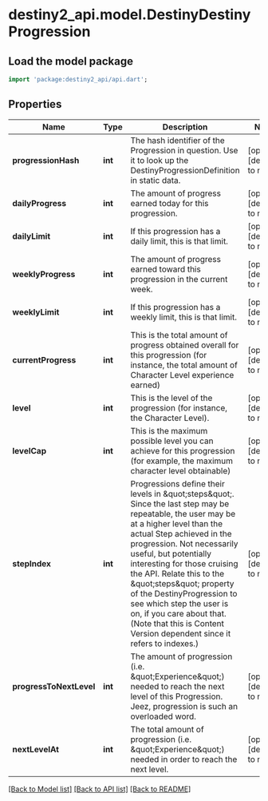 # destiny2_api.model.DestinyDestinyProgression

## Load the model package
```dart
import 'package:destiny2_api/api.dart';
```

## Properties
Name | Type | Description | Notes
------------ | ------------- | ------------- | -------------
**progressionHash** | **int** | The hash identifier of the Progression in question. Use it to look up the DestinyProgressionDefinition in static data. | [optional] [default to null]
**dailyProgress** | **int** | The amount of progress earned today for this progression. | [optional] [default to null]
**dailyLimit** | **int** | If this progression has a daily limit, this is that limit. | [optional] [default to null]
**weeklyProgress** | **int** | The amount of progress earned toward this progression in the current week. | [optional] [default to null]
**weeklyLimit** | **int** | If this progression has a weekly limit, this is that limit. | [optional] [default to null]
**currentProgress** | **int** | This is the total amount of progress obtained overall for this progression (for instance, the total amount of Character Level experience earned) | [optional] [default to null]
**level** | **int** | This is the level of the progression (for instance, the Character Level). | [optional] [default to null]
**levelCap** | **int** | This is the maximum possible level you can achieve for this progression (for example, the maximum character level obtainable) | [optional] [default to null]
**stepIndex** | **int** | Progressions define their levels in \&quot;steps\&quot;. Since the last step may be repeatable, the user may be at a higher level than the actual Step achieved in the progression. Not necessarily useful, but potentially interesting for those cruising the API. Relate this to the \&quot;steps\&quot; property of the DestinyProgression to see which step the user is on, if you care about that. (Note that this is Content Version dependent since it refers to indexes.) | [optional] [default to null]
**progressToNextLevel** | **int** | The amount of progression (i.e. \&quot;Experience\&quot;) needed to reach the next level of this Progression. Jeez, progression is such an overloaded word. | [optional] [default to null]
**nextLevelAt** | **int** | The total amount of progression (i.e. \&quot;Experience\&quot;) needed in order to reach the next level. | [optional] [default to null]

[[Back to Model list]](../README.md#documentation-for-models) [[Back to API list]](../README.md#documentation-for-api-endpoints) [[Back to README]](../README.md)


